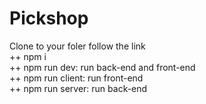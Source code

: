 # Pickshop
Clone to your foler follow the link</br>
++ npm i</br>
++ npm run dev: run back-end and front-end</br>
++ npm run client: run front-end</br>
++ npm run server: run back-end</br>
